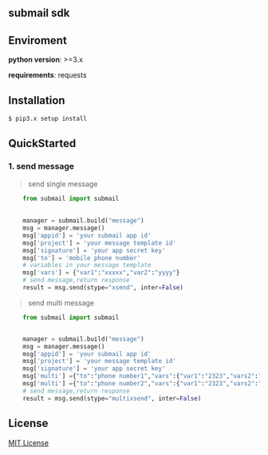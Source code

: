 ##  submail sdk 

## Enviroment

**python version**: >=3.x

**requirements**: requests

## Installation

```sh
$ pip3.x setup install
```

## QuickStarted

### 1. send message

> send single message

```python
    from submail import submail
    
  
    manager = submail.build("message")
    msg = manager.message()
    msg['appid'] = 'your submail app id'
    msg['project'] = 'your message template id'
    msg['signature'] = 'your app secret key'
    msg['to'] = 'mobile phone number'
    # variables in your message template
    msg['vars'] = {"var1":"xxxxx","var2":"yyyy"} 
    # send message,return response
    result = msg.send(stype="xsend", inter=False)

```

> send multi message

```python
    from submail import submail


    manager = submail.build("message")
    msg = manager.message()
    msg['appid'] = 'your submail app id'
    msg['project'] = 'your message template id'
    msg['signature'] = 'your app secret key'
    msg['multi'] ={"to":"phone number1","vars":{"var1":"2323","vars2":"dede"}}
    msg['multi'] ={"to":"phone number2","vars":{"var1":"2323","vars2":"dede"}}
    # send message,return response
    result = msg.send(stype="multixsend", inter=False)

```
## License
[MIT License](LICENSE)
